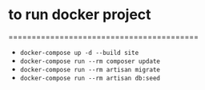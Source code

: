 # to run docker project
=========================================
- `docker-compose up -d --build site`
- `docker-compose run --rm composer update`
- `docker-compose run --rm artisan migrate`
- `docker-compose run --rm artisan db:seed`














